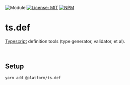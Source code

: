 ![Module](https://img.shields.io/badge/%40platform-ts.def-%23EA4E7E.svg)
[![License: MIT](https://img.shields.io/badge/license-MIT-blue.svg)](https://opensource.org/licenses/MIT)
[![NPM](https://img.shields.io/npm/v/@platform/ts.def.svg?colorB=blue&style=flat)](https://www.npmjs.com/package/@platform/ts.def)

# ts.def

[Typescript](https://www.typescriptlang.org/docs/handbook/declaration-files/introduction.html) definition tools (type generator, validator, et al).

<p>&nbsp;<p>

## Setup

    yarn add @platform/ts.def


<p>&nbsp;<p>
<p>&nbsp;<p>
